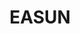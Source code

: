 ---
title: EASUN
description: Easun's little corner of the internet.
layout: homepage2.hbs
adobeApps:
  - ACR
  - AE
  - AN
  - AU
  - DW
  - ID
  - AI
  - LR
  - PS
  - PR
  - SU
  - OTHER
pricing:
  - free
  - paid
  - foss
---